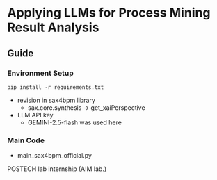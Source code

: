 # Applying LLMs for Process Mining Result Analysis
## Guide
### Environment Setup
```pip install -r requirements.txt```
- revision in sax4bpm library
  - sax.core.synthesis -> get_xaiPerspective
- LLM API key
  - GEMINI-2.5-flash was used here
 ### Main Code
- main_sax4bpm_official.py


POSTECH lab internship (AIM lab.)
